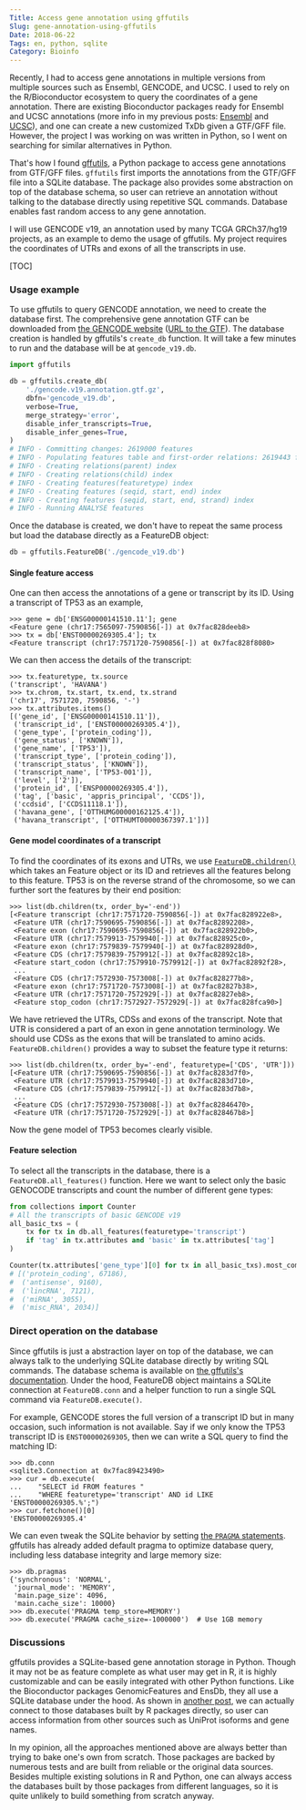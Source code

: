 ```yaml
---
Title: Access gene annotation using gffutils
Slug: gene-annotation-using-gffutils
Date: 2018-06-22
Tags: en, python, sqlite
Category: Bioinfo
---
```


Recently, I had to access gene annotations in multiple versions from multiple sources such as Ensembl, GENCODE, and UCSC. I used to rely on the R/Bioconductor ecosystem to query the coordinates of a gene annotation. There are existing Bioconductor packages ready for Ensembl and UCSC annotations (more info in my previous posts: [Ensembl][post-ensembl] and [UCSC][talk-genomics]), and one can create a new customized TxDb given a GTF/GFF file. However, the project I was working on was written in Python, so I went on searching for similar alternatives in Python.

That's how I found [gffutils], a Python package to access gene annotations from GTF/GFF files. `gffutils` first imports the annotations from the GTF/GFF file into a SQLite database. The package also provides some abstraction on top of the database schema, so user can retrieve an annotation without talking to the database directly using repetitive SQL commands. Database enables fast random access to any gene annotation. 

I will use GENCODE v19, an annotation used by many TCGA GRCh37/hg19 projects, as an example to demo the usage of gffutils. My project requires the coordinates of UTRs and exons of all the transcripts in use.

[TOC]

### Usage example
To use gffutils to query GENCODE annotation, we need to create the database first. The comprehensive gene annotation GTF can be downloaded from [the GENCODE website][GENCODE v19] ([URL to the GTF][GENCODE v19 GTF]). The database creation is handled by gffutils's `create_db` function. It will take a few minutes to run and the database will be at `gencode_v19.db`.

```python
import gffutils

db = gffutils.create_db(
    './gencode.v19.annotation.gtf.gz',
    dbfn='gencode_v19.db',
    verbose=True,
    merge_strategy='error',
    disable_infer_transcripts=True,
    disable_infer_genes=True,
)
# INFO - Committing changes: 2619000 features
# INFO - Populating features table and first-order relations: 2619443 features
# INFO - Creating relations(parent) index
# INFO - Creating relations(child) index
# INFO - Creating features(featuretype) index
# INFO - Creating features (seqid, start, end) index
# INFO - Creating features (seqid, start, end, strand) index
# INFO - Running ANALYSE features
```

Once the database is created, we don't have to repeat the same process but load the database directly as a FeatureDB object:

```py
db = gffutils.FeatureDB('./gencode_v19.db')
```

#### Single feature access
One can then access the annotations of a gene or transcript by its ID. Using a transcript of TP53 as an example,

```pycon
>>> gene = db['ENSG00000141510.11']; gene
<Feature gene (chr17:7565097-7590856[-]) at 0x7fac828deeb8>
>>> tx = db['ENST00000269305.4']; tx
<Feature transcript (chr17:7571720-7590856[-]) at 0x7fac828f8080>
```

We can then access the details of the transcript:

```pycon
>>> tx.featuretype, tx.source
('transcript', 'HAVANA')
>>> tx.chrom, tx.start, tx.end, tx.strand
('chr17', 7571720, 7590856, '-')
>>> tx.attributes.items()
[('gene_id', ['ENSG00000141510.11']),
 ('transcript_id', ['ENST00000269305.4']),
 ('gene_type', ['protein_coding']),
 ('gene_status', ['KNOWN']),
 ('gene_name', ['TP53']),
 ('transcript_type', ['protein_coding']),
 ('transcript_status', ['KNOWN']),
 ('transcript_name', ['TP53-001']),
 ('level', ['2']),
 ('protein_id', ['ENSP00000269305.4']),
 ('tag', ['basic', 'appris_principal', 'CCDS']),
 ('ccdsid', ['CCDS11118.1']),
 ('havana_gene', ['OTTHUMG00000162125.4']),
 ('havana_transcript', ['OTTHUMT00000367397.1'])]
```

#### Gene model coordinates of a transcript
To find the coordinates of its exons and UTRs, we use [`FeatureDB.children()`][gffutils doc children] which takes an Feature object or its ID and retrieves all the features belong to this feature. TP53 is on the reverse strand of the chromosome, so we can further sort the features by their end position:

```pycon
>>> list(db.children(tx, order_by='-end'))             
[<Feature transcript (chr17:7571720-7590856[-]) at 0x7fac828922e8>,
 <Feature UTR (chr17:7590695-7590856[-]) at 0x7fac82892208>, 
 <Feature exon (chr17:7590695-7590856[-]) at 0x7fac828922b0>,
 <Feature UTR (chr17:7579913-7579940[-]) at 0x7fac828925c0>, 
 <Feature exon (chr17:7579839-7579940[-]) at 0x7fac828928d0>,
 <Feature CDS (chr17:7579839-7579912[-]) at 0x7fac82892c18>, 
 <Feature start_codon (chr17:7579910-7579912[-]) at 0x7fac82892f28>,
 ...
 <Feature CDS (chr17:7572930-7573008[-]) at 0x7fac828277b8>, 
 <Feature exon (chr17:7571720-7573008[-]) at 0x7fac82827b38>,
 <Feature UTR (chr17:7571720-7572929[-]) at 0x7fac82827eb8>,       
 <Feature stop_codon (chr17:7572927-7572929[-]) at 0x7fac828fca90>]
```

We have retrieved the UTRs, CDSs and exons of the transcript. Note that UTR is considered a part of an exon in gene annotation terminology. We should use CDSs as the exons that will be translated to amino acids. `FeatureDB.children()` provides a way to subset the feature type it returns:

```pycon
>>> list(db.children(tx, order_by='-end', featuretype=['CDS', 'UTR']))
[<Feature UTR (chr17:7590695-7590856[-]) at 0x7fac8283d7f0>,
 <Feature UTR (chr17:7579913-7579940[-]) at 0x7fac8283d710>,
 <Feature CDS (chr17:7579839-7579912[-]) at 0x7fac8283d7b8>,
 ...
 <Feature CDS (chr17:7572930-7573008[-]) at 0x7fac82846470>,
 <Feature UTR (chr17:7571720-7572929[-]) at 0x7fac828467b8>]
```

Now the gene model of TP53 becomes clearly visible.


#### Feature selection
To select all the transcripts in the database, there is a `FeatureDB.all_features()` function. Here we want to select only the basic GENOCODE transcripts and count the number of different gene types:

```python
from collections import Counter
# All the transcripts of basic GENCODE v19
all_basic_txs = (
    tx for tx in db.all_features(featuretype='transcript') 
    if 'tag' in tx.attributes and 'basic' in tx.attributes['tag']
)

Counter(tx.attributes['gene_type'][0] for tx in all_basic_txs).most_common(5)
# [('protein_coding', 67186),
#  ('antisense', 9160),
#  ('lincRNA', 7121),
#  ('miRNA', 3055),
#  ('misc_RNA', 2034)]
```

### Direct operation on the database
Since gffutils is just a abstraction layer on top of the database, we can always talk to the underlying SQLite database directly by writing SQL commands. The database schema is available on [the gffutils's documentation][gffutils doc db schema]. Under the hood, FeatureDB object maintains a SQLite connection at `FeatureDB.conn` and a helper function to run a single SQL command via `FeatureDB.execute()`. 

For example, GENCODE stores the full version of a transcript ID but in many occasion, such information is not available. Say if we only know the TP53 transcript ID is `ENST00000269305`, then we can write a SQL query to find the matching ID: 

```pycon
>>> db.conn
<sqlite3.Connection at 0x7fac89423490>
>>> cur = db.execute(
...    "SELECT id FROM features "
...    "WHERE featuretype='transcript' AND id LIKE 'ENST00000269305.%';")
>>> cur.fetchone()[0]
'ENST00000269305.4'
```

We can even tweak the SQLite behavior by setting [the `PRAGMA` statements][sqlite pragma]. gffutils has already added default pragma to optimize database query, including less database integrity and large memory size:

```pycon
>>> db.pragmas
{'synchronous': 'NORMAL',
 'journal_mode': 'MEMORY',
 'main.page_size': 4096,
 'main.cache_size': 10000}
>>> db.execute('PRAGMA temp_store=MEMORY') 
>>> db.execute('PRAGMA cache_size=-1000000')  # Use 1GB memory
```


### Discussions
gffutils provides a SQLite-based gene annotation storage in Python. Though it may not be as feature complete as what user may get in R, it is highly customizable and can be easily integrated with other Python functions. Like the Bioconductor packages GenomicFeatures and EnsDb, they all use a SQLite database under the hood. As shown in [another post][post-ensdb-in-python], we can actually connect to those databases built by R packages directly, so user can access information from other sources such as UniProt isoforms and gene names.

In my opinion, all the approaches mentioned above are always better than trying to bake one's own from scratch. Those packages are backed by numerous tests and are built from reliable or the original data sources. Besides multiple existing solutions in R and Python, one can always access the databases built by those packages from different languages, so it is quite unlikely to build something from scratch anyway.

[GenomicFeatures]: https://bioconductor.org/packages/release/bioc/html/GenomicFeatures.html
[post-ensembl]: {filename}../2016-05/0521_bioc_Ensembl_annotation.md
[talk-genomics]: https://blog.liang2.tw/2016Talk-Genomics-in-R/
[gffutils]: https://daler.github.io/gffutils/
[GENCODE v19]: https://www.gencodegenes.org/releases/19.html
[GENCODE v19 GTF]: ftp://ftp.ebi.ac.uk/pub/databases/gencode/Gencode_human/release_19/gencode.v19.annotation.gtf.gz
[gffutils doc children]: https://daler.github.io/gffutils/autodocs/gffutils.interface.FeatureDB.children.html#gffutils.interface.FeatureDB.children
[gffutils doc db schema]: https://daler.github.io/gffutils/database-schema.html
[sqlite pragma]: https://www.sqlite.org/pragma.html
[post-ensdb-in-python]: {filename}../2017-11/1117_ensdb_in_python.md